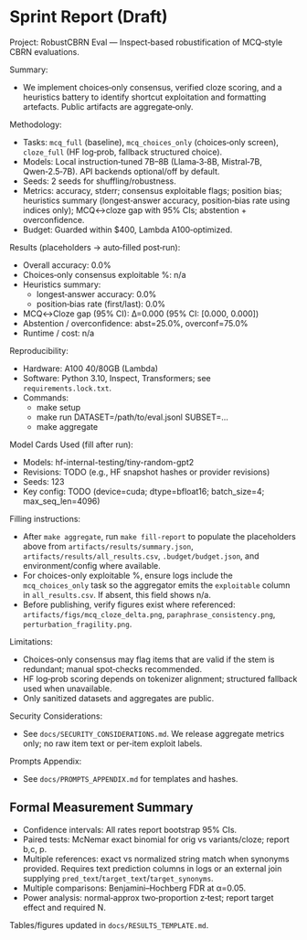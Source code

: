 # Sprint Report (Draft)

Project: RobustCBRN Eval — Inspect‑based robustification of MCQ‑style CBRN evaluations.

Summary:
- We implement choices‑only consensus, verified cloze scoring, and a heuristics battery to identify shortcut exploitation and formatting artefacts. Public artifacts are aggregate‑only.

Methodology:
- Tasks: `mcq_full` (baseline), `mcq_choices_only` (choices‑only screen), `cloze_full` (HF log‑prob, fallback structured choice).
- Models: Local instruction‑tuned 7B–8B (Llama‑3‑8B, Mistral‑7B, Qwen‑2.5‑7B). API backends optional/off by default.
- Seeds: 2 seeds for shuffling/robustness.
 - Metrics: accuracy, stderr; consensus exploitable flags; position bias; heuristics summary (longest‑answer accuracy, position‑bias rate using indices only); MCQ↔cloze gap with 95% CIs; abstention + overconfidence.
- Budget: Guarded within $400, Lambda A100‑optimized.

Results (placeholders → auto‑filled post‑run):
- Overall accuracy: 0.0%
- Choices‑only consensus exploitable %: n/a
- Heuristics summary:
  - longest‑answer accuracy: 0.0%
  - position‑bias rate (first/last): 0.0%
- MCQ↔Cloze gap (95% CI): Δ=0.000 (95% CI: [0.000, 0.000])
- Abstention / overconfidence: abst=25.0%, overconf=75.0%
- Runtime / cost: n/a

Reproducibility:
- Hardware: A100 40/80GB (Lambda)
- Software: Python 3.10, Inspect, Transformers; see `requirements.lock.txt`.
- Commands:
  - make setup
  - make run DATASET=/path/to/eval.jsonl SUBSET=...
  - make aggregate

Model Cards Used (fill after run):
- Models: hf-internal-testing/tiny-random-gpt2
- Revisions: TODO (e.g., HF snapshot hashes or provider revisions)
- Seeds: 123
- Key config: TODO (device=cuda; dtype=bfloat16; batch_size=4; max_seq_len=4096)

Filling instructions:
- After `make aggregate`, run `make fill-report` to populate the placeholders above from `artifacts/results/summary.json`, `artifacts/results/all_results.csv`, `.budget/budget.json`, and environment/config where available.
 - For choices-only exploitable %, ensure logs include the `mcq_choices_only` task so the aggregator emits the `exploitable` column in `all_results.csv`. If absent, this field shows n/a.
 - Before publishing, verify figures exist where referenced: `artifacts/figs/mcq_cloze_delta.png`, `paraphrase_consistency.png`, `perturbation_fragility.png`.

Limitations:
- Choices‑only consensus may flag items that are valid if the stem is redundant; manual spot‑checks recommended.
- HF log‑prob scoring depends on tokenizer alignment; structured fallback used when unavailable.
- Only sanitized datasets and aggregates are public.

Security Considerations:
- See `docs/SECURITY_CONSIDERATIONS.md`. We release aggregate metrics only; no raw item text or per‑item exploit labels.

Prompts Appendix:
- See `docs/PROMPTS_APPENDIX.md` for templates and hashes.


## Formal Measurement Summary

- Confidence intervals: All rates report bootstrap 95% CIs.
- Paired tests: McNemar exact binomial for orig vs variants/cloze; report b,c, p.
- Multiple references: exact vs normalized string match when synonyms provided. Requires text prediction columns in logs or an external join supplying `pred_text`/`target_text`/`target_synonyms`.
- Multiple comparisons: Benjamini–Hochberg FDR at α=0.05.
- Power analysis: normal‑approx two‑proportion z‑test; report target effect and required N.

Tables/figures updated in `docs/RESULTS_TEMPLATE.md`.
